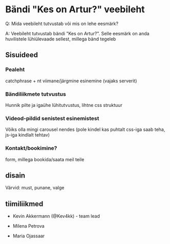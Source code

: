 # Bändi "Kes on Artur?" veebileht

Q: Mida veebileht tutvustab või mis on lehe eesmärk?

A: Veebileht tutvustab bändi "Kes on Artur?". Selle eesmärk on anda huvilistele lühiülevaade sellest, millega bänd tegeleb



## Sisuideed

### Pealeht

catchphrase + nt viimane/järgmine esinemine (vajaks serverit)

### Bändiliikmete tutvustus

Hunnik pilte ja igaühe lühitutvustus, lihtne css struktuur

### Videod-pildid senistest esinemistest

Võiks olla mingi carousel nendes (pole kindel kas puhtalt css-iga saab teha, js-iga kindlalt tehtav)

### Kontakt/bookimine?

form, millega bookida/saata meil teile

## disain

Värvid: must, punane, valge



## tiimiliikmed

* Kevin Akkermann (@Kev4kk) - team lead

* Milena Petrova 

* Maria Ojassaar 


